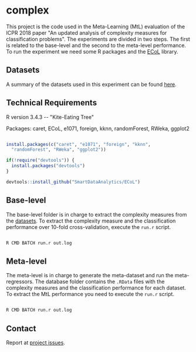 complex
=======

This project is the code used in the Meta-Learning (MtL) evaluation of the ICPR 2018 paper "An updated analysis of complexity measures for classification problems". The experiments are divided in two steps. The first is related to the base-level and the second to the meta-level performance. To run the experiment we need some R packages and the [ECoL](https://github.com/SmartDataAnalytics/ECoL) library.

## Datasets

A summary of the datasets used in this experiment can be found [here](https://github.com/lpfgarcia/complex/blob/master/Datasets.md).

## Technical Requirements

R version 3.4.3 -- "Kite-Eating Tree"

Packages: caret, ECoL, e1071, foreign, kknn, randomForest, RWeka, ggplot2

```r

install.packages(c("caret", "e1071", "foreign", "kknn", 
  "randomForest", "RWeka", "ggplot2"))

if(!require("devtools")) {
  install.packages("devtools")
}

devtools::install_github("SmartDataAnalytics/ECoL")

```

## Base-level

The base-level folder is in charge to extract the complexity measures from the [datasets](https://github.com/lpfgarcia/complex/tree/master/source/base/datasets). To extract the complexity measure and the classification performance over 10-fold cross-validation, execute the `run.r` script.

```r

R CMD BATCH run.r out.log

```

## Meta-level

The meta-level is in charge to generate the meta-dataset and run the meta-regressors. The database folder contains the `.RData` files with the complexity measures and the classification performance for each dataset. To extract the MtL performance you need to execute the `run.r` script.

```r

R CMD BATCH run.r out.log

```

## Contact

Report at [project issues](https://github.com/lpfgarcia/complex/issues).

